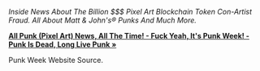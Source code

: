 

_Inside News About The Billion $$$ Pixel Art Blockchain Token Con-Artist Fraud. All About Matt & John's® Punks And Much More._

[**All Punk (Pixel Art) News, All The Time! - Fuck Yeah, It's Punk Week! - Punk Is Dead, Long Live Punk »**](https://cryptopunksnotdead.github.io/punkweek/)


Punk Week Website Source.



